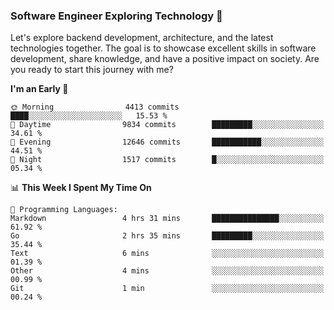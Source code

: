 ### Software Engineer Exploring Technology 🚀 

Let's explore backend development, architecture, and the latest technologies together. The goal is to showcase excellent skills in software development, share knowledge, and have a positive impact on society. Are you ready to start this journey with me?

<!--START_SECTION:waka-->
**I'm an Early 🐤** 

```text
🌞 Morning                4413 commits        ████░░░░░░░░░░░░░░░░░░░░░   15.53 % 
🌆 Daytime                9834 commits        █████████░░░░░░░░░░░░░░░░   34.61 % 
🌃 Evening                12646 commits       ███████████░░░░░░░░░░░░░░   44.51 % 
🌙 Night                  1517 commits        █░░░░░░░░░░░░░░░░░░░░░░░░   05.34 % 
```


📊 **This Week I Spent My Time On** 

```text
💬 Programming Languages: 
Markdown                 4 hrs 31 mins       ███████████████░░░░░░░░░░   61.92 % 
Go                       2 hrs 35 mins       █████████░░░░░░░░░░░░░░░░   35.44 % 
Text                     6 mins              ░░░░░░░░░░░░░░░░░░░░░░░░░   01.39 % 
Other                    4 mins              ░░░░░░░░░░░░░░░░░░░░░░░░░   00.99 % 
Git                      1 min               ░░░░░░░░░░░░░░░░░░░░░░░░░   00.24 % 
```


<!--END_SECTION:waka-->

